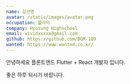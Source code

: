 ```yaml
---
name: 김선명
avatar: /static/images/avatar.png
occupation: 플러터
company: Hyosung Highschool
email: vividxxxxx@gmail.com
github: https://github.com/BGM-109
wanted: https://www.wanted.co.kr/
---
```


안녕하세요 플론트엔드 Flutter + React 개발자 입니다.

좋은 하루 되시기 바랍니다.
